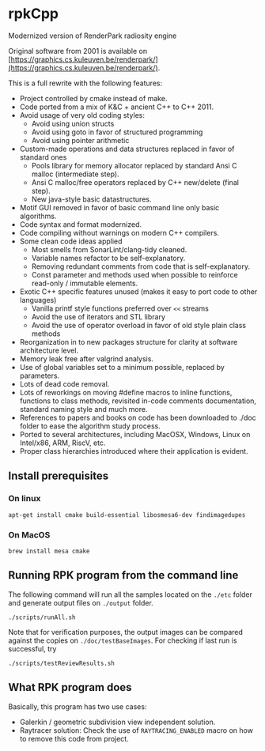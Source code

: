 # rpkCpp
Modernized version of RenderPark radiosity engine

Original software from 2001 is available on
[https://graphics.cs.kuleuven.be/renderpark/](https://graphics.cs.kuleuven.be/renderpark/).

This is a full rewrite with the following features:
- Project controlled by cmake instead of make.
- Code ported from a mix of K&C + ancient C++ to C++ 2011.
- Avoid usage of very old coding styles:
  - Avoid using union structs
  - Avoid using goto in favor of structured programming
  - Avoid using pointer arithmetic
- Custom-made operations and data structures replaced in favor of standard ones
  - Pools library for memory allocator replaced by standard Ansi C malloc (intermediate step).
  - Ansi C malloc/free operators replaced by C++ new/delete (final step).
  - New java-style basic datastructures.
- Motif GUI removed in favor of basic command line only basic algorithms.
- Code syntax and format modernized.
- Code compiling without warnings on modern C++ compilers.
- Some clean code ideas applied
  - Most smells from SonarLint/clang-tidy cleaned.
  - Variable names refactor to be self-explanatory.
  - Removing redundant comments from code that is self-explanatory.
  - Const parameter and methods used when possible to reinforce read-only / immutable elements.
- Exotic C++ specific features unused (makes it easy to port code to other languages)
  - Vanilla printf style functions preferred over `<<` streams
  - Avoid the use of iterators and STL library
  - Avoid the use of operator overload in favor of old style plain class methods
- Reorganization in to new packages structure for clarity at software architecture level.
- Memory leak free after valgrind analysis.
- Use of global variables set to a minimum possible, replaced by parameters.
- Lots of dead code removal.
- Lots of reworkings on moving #define macros to inline functions, functions to
  class methods, revisited in-code comments documentation, standard naming style and
  much more.
- References to papers and books on code has been downloaded to ./doc folder to ease the
  algorithm study process.
- Ported to several architectures, including MacOSX, Windows, Linux on Intel/x86, ARM, RiscV, etc.
- Proper class hierarchies introduced where their application is evident.

## Install prerequisites

### On linux

```
apt-get install cmake build-essential libosmesa6-dev findimagedupes
```

### On MacOS

```
brew install mesa cmake
```

## Running RPK program from the command line

The following command will run all the samples located on the `./etc` folder and generate output
files on `./output` folder.

```
./scripts/runAll.sh
```

Note that for verification purposes, the output images can be compared against the copies on `./doc/testBaseImages`.
For checking if last run is successful, try

```
./scripts/testReviewResults.sh
```

## What RPK program does

Basically, this program has two use cases:
- Galerkin / geometric subdivision view independent solution.
- Raytracer solution: Check the use of `RAYTRACING_ENABLED` macro on how to remove this code from project.


